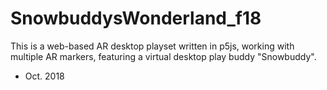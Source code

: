 # SnowbuddysWonderland_f18
This is a web-based AR desktop playset written in p5js, working with multiple AR markers, featuring a virtual desktop play buddy "Snowbuddy". 
- Oct. 2018
